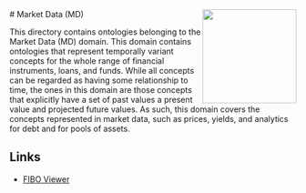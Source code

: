 <img src="https://spec.edmcouncil.org/fibo/htmlpages/master/latest/img/logo.66a988fe.png" width="165" align="right"/>
# Market Data (MD)

This directory contains ontologies belonging to the Market Data (MD) domain. This domain contains ontologies that represent temporally variant concepts for the whole range of financial instruments, loans, and funds. While all concepts can be regarded as having some relationship to time, the ones in this domain are those concepts that explicitly have a set of past values a present value and projected future values. As such, this domain covers the concepts represented in market data, such as prices, yields, and analytics for debt and for pools of assets.

## Links

- [FIBO Viewer](https://spec.edmcouncil.org/fibo/ontology/MD/MetadataMD/MDDomain)